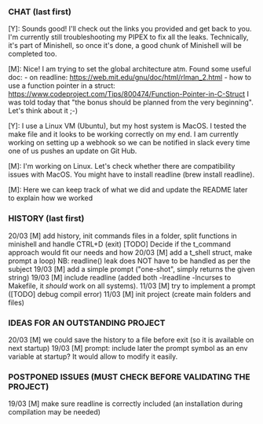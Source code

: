 ### CHAT (last first)
[Y]: Sounds good! I'll check out the links you provided and get back to you. I'm currently still troubleshooting my PIPEX to fix all the leaks. Technically, it's part of Minishell, so once it's done, a good chunk of Minishell will be completed too.

[M]: Nice! I am trying to set the global architecture atm. Found some useful doc: 
     - on readline: https://web.mit.edu/gnu/doc/html/rlman_2.html
     - how to use a function pointer in a struct: https://www.codeproject.com/Tips/800474/Function-Pointer-in-C-Struct
     I was told today that "the bonus should be planned from the very beginning". Let's think about it ;-)

[Y]: I use a Linux VM (Ubuntu), but my host system is MacOS. I tested the make file and it looks to be working correctly on my end. I am currently working on setting up a webhook so we can be notified in slack every time one of us pushes an update on Git Hub.

[M]: I'm working on Linux. Let's check whether there are compatibility issues with MacOS. You might have to install readline (brew install readline).

[M]: Here we can keep track of what we did and update the README later to explain how we worked

### HISTORY (last first)

20/03 [M] add history, init commands files in a folder, split functions in minishell and handle CTRL+D (exit) 
          [TODO] Decide if the t_command approach would fit our needs and how
20/03 [M] add a t_shell struct, make prompt a loop) NB: readline() leak does NOT have to be handled as per the subject
19/03 [M] add a simple prompt ("one-shot", simply returns the given string)
19/03 [M] include readline (added both -lreadline -lncurses to Makefile, it *should* work on all systems).
11/03 [M] try to implement a prompt ([TODO] debug compil error)
11/03 [M] init project (create main folders and files)

### IDEAS FOR AN OUTSTANDING PROJECT
20/03 [M] we could save the history to a file before exit (so it is available on next startup)
19/03 [M] prompt: include later the prompt symbol as an env variable at startup? It would allow to modify it easily.

### POSTPONED ISSUES (MUST CHECK BEFORE VALIDATING THE PROJECT)
19/03 [M] make sure readline is correctly included (an installation during compilation may be needed)


